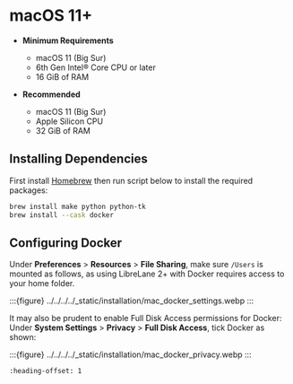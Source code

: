 # macOS 11+

* **Minimum Requirements**
    * macOS 11 (Big Sur)
    * 6th Gen Intel® Core CPU or later
    * 16 GiB of RAM
    
* **Recommended**
    * macOS 11 (Big Sur)
    * Apple Silicon CPU
    * 32 GiB of RAM

## Installing Dependencies

First install [Homebrew](https://brew.sh/) then run script below to install the required packages:

```sh
brew install make python python-tk
brew install --cask docker
```

## Configuring Docker

Under **Preferences** > **Resources** > **File Sharing**, make sure `/Users` is mounted as follows, as using LibreLane 2+ with Docker requires access to your home folder.

:::{figure} ../../../../\_static/installation/mac_docker_settings.webp
:::

It may also be prudent to enable Full Disk Access permissions for Docker: Under **System Settings** > **Privacy** > **Full Disk Access**, tick Docker as shown:

:::{figure} ../../../../\_static/installation/mac_docker_privacy.webp
:::

```{include} _common.md
:heading-offset: 1

```
